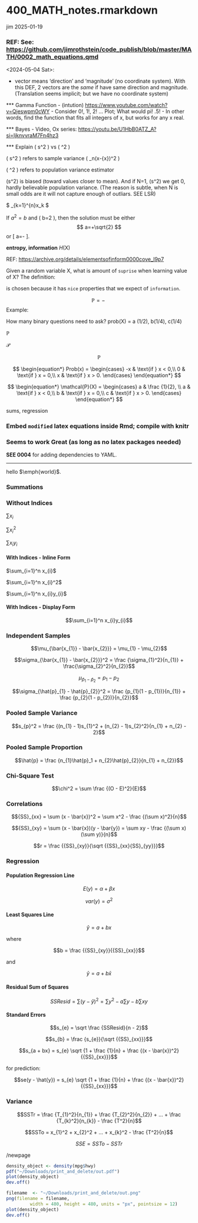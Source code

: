 # 400_MATH_notes.rmarkdown
jim
2025-01-19

<!--   Leave as .qmd file -->

### REF: See: https://github.com/jimrothstein/code_publish/blob/master/MATH/0002_math_equations.qmd

\<2024-05-04 Sat\>:

- vector means ‘direction’ and ‘magnitude’ (no coordinate system). With
  this DEF, 2 vectors are the *same* if have same direction and
  magnitude. (Translation seems implicit; but we have no coordinate
  system)

\*\*\* Gamma Function - (intution)
https://www.youtube.com/watch?v=Qjeswpm0cWY - Consider 0!, 1!, 2! …
Plot; What would pi! .5! - In other words, find the function that fits
all integers of x, but works for any x real.

\*\*\* Bayes - Video, Ox series:
https://youtu.be/U1HbB0ATZ_A?si=ljknvvraM7Fn4hz3

\*\*\* Explain ( s^2 ) vs ( ^2 )

( s^2 ) refers to sample variance ( \_n(x-{x})^2 )

( ^2 ) refers to population variance estimator

(s^2) is biased (toward values closer to mean). And if N=1, (s^2) we get
0, hardly believable population variance. (The reason is subtle, when N
is small odds are it will not capture enough of outliars. SEE LSR)

\$ \_{k=1}^{n}x_k \$

If $a^2=b$ and ( b=2 ), then the solution must be either
$$ a=+\sqrt{2} $$ or \[ a=- \].

**entropy, information** $H$(X)

REF: https://archive.org/details/elementsofinform0000cove_l9p7

Given a random variable X, what is amount of `suprise` when learning
value of X? The definition:

is chosen because it has `nice` properties that we expect of
`information`.

$$
\begin{equation}
 \mathbb{P} = - \
\end{equation}
$$ Example:

How many binary questions need to ask? prob(X) = a (1/2), b(1/4), c(1/4)

$\mathbb{P}$  

$\mathcal{P}$

$$
\begin{equation}
 \mathbb{P} 
\end{equation}
$$

$$
\begin{equation*}
Prob(x) =
\begin{cases}
-x & \text{if } x < 0,\\
0 & \text{if } x = 0,\\
x & \text{if } x > 0.
\end{cases}
\end{equation*}
$$

$$
\begin{equation*}
\mathcal{P}(X) =
\begin{cases}
a & \frac {1}{2},  \\
a & \text{if } x < 0,\\
b & \text{if } x = 0,\\
c & \text{if } x > 0.
\end{cases}
\end{equation*}
$$

sums, regression

### Embed `modified` latex equations inside Rmd; compile with knitr

### Seems to work Great (as long as no latex packages needed)

**SEE 0004** for adding dependencies to YAML.

------------------------------------------------------------------------

hello $\emph{world}$.

### Summations

### Without Indices

$\sum x_{i}$

$\sum x_{i}^2$

$\sum x_{i}y_{i}$

#### With Indices - Inline Form

$\sum_{i=1}^n x_{i}$

$\sum_{i=1}^n x_{i}^2$

$\sum_{i=1}^n x_{i}y_{i}$

#### With Indices - Display Form

$$\sum_{i=1}^n x_{i}y_{i}$$

### Independent Samples

$$\mu_{\bar{x_{1}} - \bar{x_{2}}} = \mu_{1} - \mu_{2}$$

$$\sigma_{\bar{x_{1}} - \bar{x_{2}}}^2 = \frac {\sigma_{1}^2}{n_{1}} + \frac{\sigma_{2}^2}{n_{2}}$$

$$\mu_{\hat{p}_{1} - \hat{p}_{2}} = p_{1} - p_{2}$$

$$\sigma_{\hat{p}_{1} - \hat{p}_{2}}^2 = \frac {p_{1}(1 - p_{1})}{n_{1}} + \frac {p_{2}(1 - p_{2})}{n_{2}}$$

### Pooled Sample Variance

$$s_{p}^2 = \frac {(n_{1} - 1)s_{1}^2 + (n_{2} - 1)s_{2}^2}{n_{1} + n_{2} - 2}$$

### Pooled Sample Proportion

$$\hat{p} = \frac {n_{1}\hat{p}_1 + n_{2}\hat{p}_{2}}{n_{1} + n_{2}}$$

### Chi-Square Test

$$\chi^2 = \sum \frac {(O - E)^2}{E}$$

### Correlations

$${SS}_{xx} = \sum (x - \bar{x})^2 = \sum x^2 - \frac {(\sum x)^2}{n}$$

$${SS}_{xy} = \sum (x - \bar{x})(y - \bar{y}) = \sum xy - \frac {(\sum x)(\sum y)}{n}$$

$$r = \frac {{SS}_{xy}}{\sqrt {{SS}_{xx}{SS}_{yy}}}$$

### Regression

#### Population Regression Line

$$E(y) = \alpha + \beta{x}$$

$$var(y) = \sigma^2$$

#### Least Squares Line

$$\hat{y} = a + bx$$

where

$$b = \frac {{SS}_{xy}}{{SS}_{xx}}$$

and

$$\bar{y} = a + b\bar{x}$$

#### Residual Sum of Squares

$$SSResid = \sum (y - \hat{y})^2 = \sum y^2 - a\sum y - b \sum xy$$

#### Standard Errors

$$s_{e} = \sqrt \frac {SSResid}{n - 2}$$

$$s_{b} = \frac {s_{e}}{\sqrt {{SS}_{xx}}}$$

$$s_{a + bx} = s_{e} \sqrt {1 + \frac {1}{n} + \frac {(x - \bar{x})^2}{{SS}_{xx}}}$$

for prediction:

$$se(y - \hat{y}) = s_{e} \sqrt {1 + \frac {1}{n} + \frac {(x - \bar{x})^2}{{SS}_{xx}}}$$

### Variance

$$SSTr = \frac {T_{1}^2}{n_{1}} + \frac {T_{2}^2}{n_{2}} + ... + \frac {T_{k}^2}{n_{k}} - \frac {T^2}{n}$$

$$SSTo = x_{1}^2 + x_{2}^2 + ... + x_{k}^2 - \frac {T^2}{n}$$

$$SSE = SSTo - SSTr$$

/newpage

``` r
density_object <- density(mpg$hwy)
pdf("~/Downloads/print_and_delete/out.pdf")
plot(density_object)
dev.off()
```

``` r
filename  <- "~/Downloads/print_and_delete/out.png"
png(filename = filename,
         width = 480, height = 480, units = "px", pointsize = 12)
plot(density_object)
dev.off()
```

